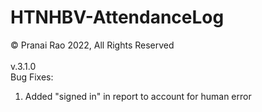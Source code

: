 # HTNHBV-AttendanceLog
&copy; Pranai Rao 2022, All Rights Reserved <br><br> <!-- &copy; = (c) or copyright -->
v.3.1.0<br>
Bug Fixes:
<ol>
<li>Added "signed in" in report to account for human error</li>
</ol>
